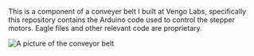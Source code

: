 This is a component of a conveyer belt I built at Vengo Labs, specifically this repository contains the Arduino code used to control the stepper motors. Eagle files and other relevant code are proprietary. 

![A picture of the conveyor belt](https://github.com/suhacker1/Arduino-Code-for-Stepper-Motor-Control-/blob/master/cb.jpg)
